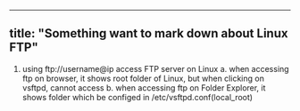 ------
title: "Something want to mark down about Linux FTP"
------
1. using ftp://username@ip access FTP server on Linux
  a. when accessing ftp on browser, it shows root folder of Linux, but when clicking on vsftpd, cannot access
  b. when accessing ftp on Folder Explorer, it shows folder which be configed in /etc/vsftpd.conf(local_root)
